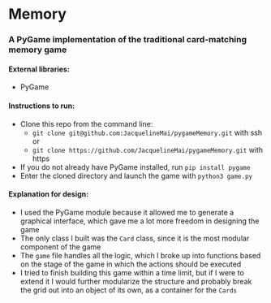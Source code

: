 # Memory
### A PyGame implementation of the traditional card-matching memory game

#### External libraries:
* PyGame

#### Instructions to run:
* Clone this repo from the command line: 
    * `git clone git@github.com:JacquelineMai/pygameMemory.git` with ssh
  or
    * `git clone https://github.com/JacquelineMai/pygameMemory.git` with https
* If you do not already have PyGame installed, run `pip install pygame`
* Enter the cloned directory and launch the game with `python3 game.py`

#### Explanation for design:
* I used the PyGame module because it allowed me to generate a graphical interface, which gave me a lot more freedom in designing the game
* The only class I built was the `Card` class, since it is the most modular component of the game
* The `game` file handles all the logic, which I broke up into functions based on the stage of the game in which the actions should be executed
* I tried to finish building this game within a time limit, but if I were to extend it I would further modularize the structure and probably break the grid out into an object of its own, as a container for the `Cards`
